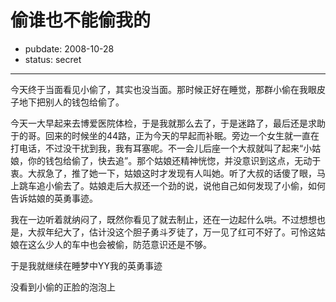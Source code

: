 # 偷谁也不能偷我的

- pubdate: 2008-10-28
- status: secret

--------------------------


今天终于当面看见小偷了，其实也没当面。那时候正好在睡觉，那群小偷在我眼皮子地下把别人的钱包给偷了。

今天一大早起来去博爱医院体检，于是我就那么去了，于是迷路了，最后还是求助于的哥。回来的时候坐的44路，正为今天的早起而补眠。旁边一个女生就一直在打电话，不过没干扰到我，我有耳塞呢。不一会儿后座一个大叔就叫了起来“小姑娘，你的钱包给偷了，快去追”。那个姑娘还精神恍惚，并没意识到这点，无动于衷。大叔急了，推了她一下，姑娘这时才发现有人叫她。听了大叔的话傻了眼，马上跳车追小偷去了。姑娘走后大叔还一个劲的说，说他自己如何发现了小偷，如何告诉姑娘的英勇事迹。

我在一边听着就纳闷了，既然你看见了就去制止，还在一边起什么哄。不过想想也是，大叔年纪大了，估计没这个胆子勇斗歹徒了，万一见了红可不好了。可怜这姑娘在这么少人的车中也会被偷，防范意识还是不够。

于是我就继续在睡梦中YY我的英勇事迹


没看到小偷的正脸的泡泡上
